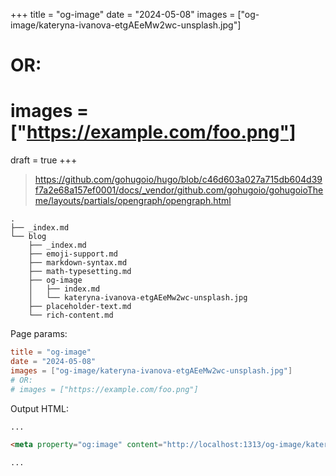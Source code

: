 +++
title = "og-image"
date = "2024-05-08"
images = ["og-image/kateryna-ivanova-etgAEeMw2wc-unsplash.jpg"]
# OR:
# images = ["https://example.com/foo.png"]
draft = true
+++

> <https://github.com/gohugoio/hugo/blob/c46d603a027a715db604d39f7a2e68a157ef0001/docs/_vendor/github.com/gohugoio/gohugoioTheme/layouts/partials/opengraph/opengraph.html>

```plaintext {hl_lines=["8-10"]}
.
├── _index.md
└── blog
    ├── _index.md
    ├── emoji-support.md
    ├── markdown-syntax.md
    ├── math-typesetting.md
    ├── og-image
    │   ├── index.md
    │   └── kateryna-ivanova-etgAEeMw2wc-unsplash.jpg
    ├── placeholder-text.md
    └── rich-content.md
```

Page params:

```toml {hl_lines=["3-4"]}
title = "og-image"
date = "2024-05-08"
images = ["og-image/kateryna-ivanova-etgAEeMw2wc-unsplash.jpg"]
# OR:
# images = ["https://example.com/foo.png"]
```

Output HTML:

```html
...

<meta property="og:image" content="http://localhost:1313/og-image/kateryna-ivanova-etgAEeMw2wc-unsplash.jpg">

...
```
